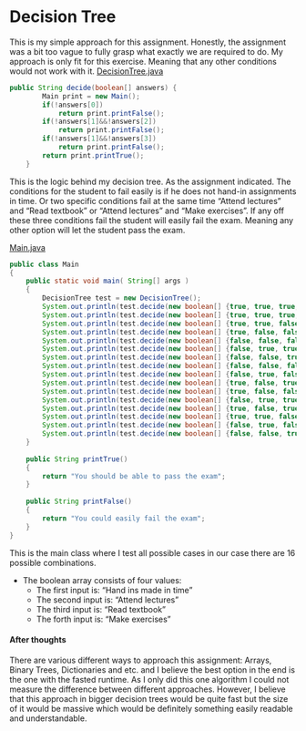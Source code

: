 ﻿


# Decision Tree
This is my simple approach for this assignment. Honestly, the assignment was a bit too vague to fully grasp what exactly we are required to do. My approach is only fit for this exercise. Meaning that any other conditions would not work with it.
[DecisionTree.java](https://github.com/Ekskursantas/DecisionTree/blob/master/DecisionTree.java)
```java
public String decide(boolean[] answers) {
		Main print = new Main();
		if(!answers[0])
			return print.printFalse();
		if(!answers[1]&&!answers[2])
			return print.printFalse();
		if(!answers[1]&&!answers[3])
			return print.printFalse();
		return print.printTrue();
	}
```

This is the logic behind my decision tree. As the assignment indicated. The conditions for the student to fail easily is if he does not hand-in assignments in time. Or two specific conditions fail at the same time “Attend lectures” and “Read textbook” or “Attend lectures” and “Make exercises”. If any off these three conditions fail the student will easily fail the exam. Meaning any other option will let the student pass the exam.

[Main.java](https://github.com/Ekskursantas/DecisionTree/blob/master/Main.java)
```java
public class Main 
{
    public static void main( String[] args )
    {
        DecisionTree test = new DecisionTree();
        System.out.println(test.decide(new boolean[] {true, true, true, true}));
        System.out.println(test.decide(new boolean[] {true, true, true, false}));
        System.out.println(test.decide(new boolean[] {true, true, false, false}));
        System.out.println(test.decide(new boolean[] {true, false, false, false}));
        System.out.println(test.decide(new boolean[] {false, false, false, false}));
        System.out.println(test.decide(new boolean[] {false, true, true, true}));
        System.out.println(test.decide(new boolean[] {false, false, true, true}));
        System.out.println(test.decide(new boolean[] {false, false, false, true}));
        System.out.println(test.decide(new boolean[] {false, true, false, true}));
        System.out.println(test.decide(new boolean[] {true, false, true, false}));
        System.out.println(test.decide(new boolean[] {true, false, false, true}));
        System.out.println(test.decide(new boolean[] {false, true, true, false}));
        System.out.println(test.decide(new boolean[] {true, false, true, true}));
        System.out.println(test.decide(new boolean[] {true, true, false, true}));
        System.out.println(test.decide(new boolean[] {false, true, false, false}));
        System.out.println(test.decide(new boolean[] {false, false, true, false}));
    }
    
    public String printTrue()
    {
    	return "You should be able to pass the exam";
    }
    
    public String printFalse()
    {
    	return "You could easily fail the exam";
    }
}
```
This is the main class where I test all possible cases in our case there are 16 possible combinations. 
 - The boolean array consists of four values:
	 - The first input is: “Hand ins made in time”
	 - The second input is: “Attend lectures” 
	 - The third input is: “Read textbook”
	 - The forth input is: “Make exercises”
#### After thoughts
There are various different ways to approach this assignment: Arrays, Binary Trees, Dictionaries and etc. and I believe the best option in the end is the one with the fasted runtime. As I only did this one algorithm I could not measure the difference between different approaches. However, I believe that this approach in bigger decision trees would be quite fast but the size of it would be massive which would be definitely something easily readable and understandable.
